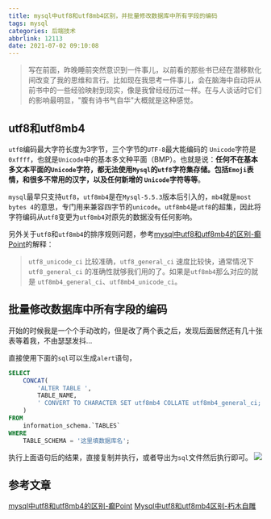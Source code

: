 ```yaml
---
title: mysql中utf8和utf8mb4区别，并批量修改数据库中所有字段的编码
tags: mysql
categories: 后端技术
abbrlink: 12113
date: 2021-07-02 09:10:08
---
```


> 写在前面，昨晚睡前突然意识到一件事儿，以前看的那些书已经在潜移默化间改变了我的思维和言行。比如现在我思考一件事儿，会在脑海中自动将从前书中的一些经验映射到现实，像是我曾经经历过一样。在与人谈话时它们的影响最明显，"腹有诗书气自华"大概就是这种感觉。

## utf8和utf8mb4
`utf8`编码最大字符长度为3字节，三个字节的`UTF-8`最大能编码的 `Unicode`字符是`0xffff`，也就是`Unicode`中的基本多文种平面（BMP）。也就是说：**任何不在基本多文本平面的`Unicode`字符，都无法使用`Mysql`的`utf8`字符集存储。包括`Emoji`表情，和很多不常用的汉字，以及任何新增的 `Unicode`字符等等**。

`mysql`最早只支持`utf8`，`utf8mb4`是在`Mysql-5.5.3`版本后引入的，`mb4`就是`most bytes 4`的意思，专门用来兼容四字节的`unicode`。`utf8mb4`是`utf8`的超集，因此将字符编码从`utf8`变更为`utf8mb4`对原先的数据没有任何影响。

<!--more-->

另外关于`utf8`和`utf8mb4`的排序规则问题，参考[mysql中utf8和utf8mb4的区别-癫Point](https://juejin.cn/post/6844903733034221576)的解释：
>`utf8_unicode_ci` 比较准确，`utf8_general_ci` 速度比较快，通常情况下 `utf8_general_ci` 的准确性就够我们用的了。如果是`utf8mb4`那么对应的就是 `utf8mb4_general_ci`、`utf8mb4_unicode_ci`。

## 批量修改数据库中所有字段的编码
开始的时候我是一个个手动改的，但是改了两个表之后，发现后面居然还有几十张表等着我，不由瑟瑟发抖...

直接使用下面的`sql`可以生成`alert`语句，
```sql
SELECT
	CONCAT(
		'ALTER TABLE ',
		TABLE_NAME,
		' CONVERT TO CHARACTER SET utf8mb4 COLLATE utf8mb4_general_ci;'
	)
FROM
	information_schema.`TABLES`
WHERE
	TABLE_SCHEMA = '这里填数据库名';
```
执行上面语句后的结果，直接复制并执行，或者导出为`sql`文件然后执行即可。
![](https://i.loli.net/2021/07/02/TkbMaYZnwGom9Ag.png)

## 参考文章
[mysql中utf8和utf8mb4的区别-癫Point](https://juejin.cn/post/6844903733034221576)
[Mysql中utf8和utf8mb4区别-朽木自雕](https://www.huaweicloud.com/articles/5fece55be68259e89d87989ca69ee9ce.html)
